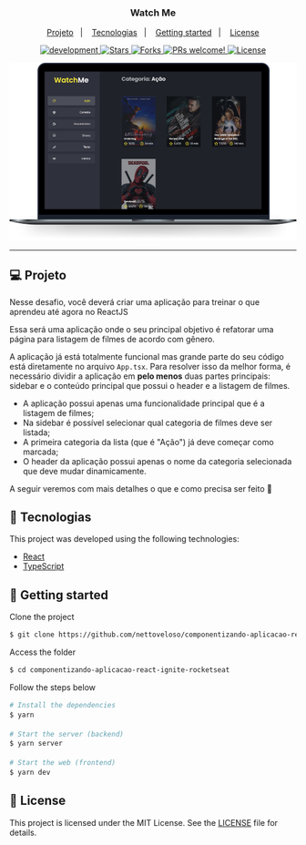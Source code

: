 <p align="center">
  <h3 align="center">Watch Me</h3>
</p>

<p align="center">  
  <a href="#-project">Projeto</a>&nbsp;&nbsp;&nbsp;|&nbsp;&nbsp;&nbsp;  
  <a href="#-technologies">Tecnologias</a>&nbsp;&nbsp;&nbsp;|&nbsp;&nbsp;&nbsp;
  <a href="#-getting-started">Getting started</a>&nbsp;&nbsp;&nbsp;|&nbsp;&nbsp;&nbsp;  
  <a href="#-license">License</a>
</p>

<p align="center">

  <a href="#">
    <img alt="development" src="https://img.shields.io/static/v1?label=version&message=1.0.0&color=FFFFFF&labelColor=4d4d4d">
  </a>

  <a href="#">
    <img src="https://img.shields.io/github/stars/KesleyDavid/study_Ignite_React_Challenge-01-02?label=stars&message=MIT&color=28F5BE&labelColor=4d4d4d" alt="Stars">
  </a>

  <a href="#">
    <img src="https://img.shields.io/github/forks/KesleyDavid/study_Ignite_React_Challenge-01-02?label=forks&message=MIT&color=28F5BE&labelColor=4d4d4d" alt="Forks">  
  </a>

  <a href="#">
    <img src="https://img.shields.io/static/v1?label=PRs&message=welcome&color=28F5BE&labelColor=4d4d4d" alt="PRs welcome!" />
  </a>

  <a href="./LICENSE">
    <img alt="License" src="https://img.shields.io/static/v1?label=license&message=MIT&color=28F5BE&labelColor=4d4d4d">
  </a>

</p>

<p align="center">
    <img alt="Watch Me" title="Watch Me" src=".github/preview.png" />
</p>

<hr>


## 💻 Projeto

Nesse desafio, você deverá criar uma aplicação para treinar o que aprendeu até agora no ReactJS

Essa será uma aplicação onde o seu principal objetivo é refatorar uma página para listagem de filmes de acordo com gênero. 

A aplicação já está totalmente funcional mas grande parte do seu código está diretamente no arquivo `App.tsx`. Para resolver isso da melhor forma, é necessário dividir a aplicação em **pelo menos** duas partes principais: sidebar e o conteúdo principal que possui o header e a listagem de filmes.

- A aplicação possui apenas uma funcionalidade principal que é a listagem de filmes;
- Na sidebar é possível selecionar qual categoria de filmes deve ser listada;
- A primeira categoria da lista (que é "Ação") já deve começar como marcada;
- O header da aplicação possui apenas o nome da categoria selecionada que deve mudar dinamicamente.

A seguir veremos com mais detalhes o que e como precisa ser feito 🚀


## 🔖 Tecnologias

This project was developed using the following technologies:

- [React](https://reactjs.org)
- [TypeScript](https://www.typescriptlang.org/)

## 🚀 Getting started

Clone the project

```bash
$ git clone https://github.com/nettoveloso/componentizando-aplicacao-react-ignite-rocketseat.git
```

Access the folder
```bash
$ cd componentizando-aplicacao-react-ignite-rocketseat
```

Follow the steps below
```bash
# Install the dependencies
$ yarn

# Start the server (backend)
$ yarn server

# Start the web (frontend)
$ yarn dev
```


## 📝 License

This project is licensed under the MIT License. See the [LICENSE](LICENSE) file for details.
